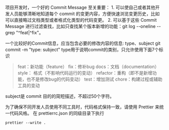 项目开发时，一个好的 Commit Message 至关重要：
    1. 可以使自己或者其他开发人员能够清晰地知道每个 commit 的变更内容，方便快速浏览变更历史，比如可以直接略过文档类型或者格式化类型的代码变更。
    2. 可以基于这些 Commit Message 进行过滤查找，比如只查找某个版本新增的功能：git log --oneline --grep "^feat|^fix"。

一个比较好的Commit信息，应当包含必要的修改内容的信息:  type、subject
git commit -m "type: subject"
type用于说明commit的类别，只允许使用下面7个标识
> feat：新功能（feature）
> fix：修补bug 
> docs：文档（documentation）
> style： 格式（不影响代码运行的变动）
> refactor：重构（即不是新增功能，也不是修改bug的代码变动）
> test：增加测试
> chore：构建过程或辅助工具的变动

subject是 commit 目的的简短描述，不超过50个字符。

为了确保不同开发人员使用不同工具时，代码格式保持一致，请使用 Prettier 来统一代码风格。
在 prettierrc.json 的同级目录下执行
```
prettier --write .
```